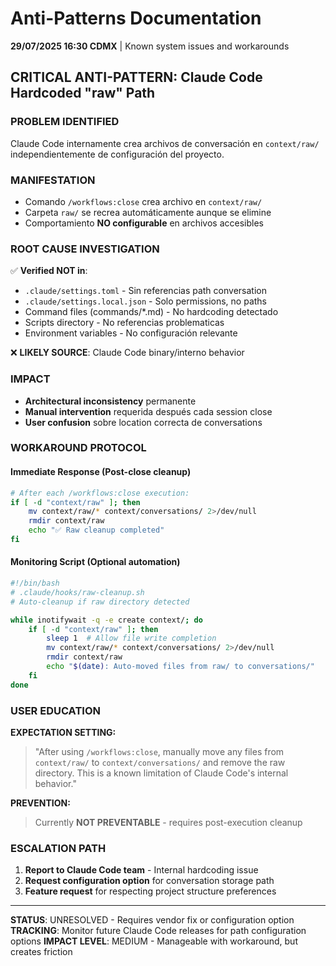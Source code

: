 # Anti-Patterns Documentation

**29/07/2025 16:30 CDMX** | Known system issues and workarounds

## CRITICAL ANTI-PATTERN: Claude Code Hardcoded "raw" Path

### **PROBLEM IDENTIFIED** 
Claude Code internamente crea archivos de conversación en `context/raw/` independientemente de configuración del proyecto.

### **MANIFESTATION**
- Comando `/workflows:close` crea archivo en `context/raw/`
- Carpeta `raw/` se recrea automáticamente aunque se elimine
- Comportamiento **NO configurable** en archivos accesibles

### **ROOT CAUSE INVESTIGATION**
✅ **Verified NOT in**: 
- `.claude/settings.toml` - Sin referencias path conversation
- `.claude/settings.local.json` - Solo permissions, no paths
- Command files (commands/*.md) - No hardcoding detectado
- Scripts directory - No referencias problematicas
- Environment variables - No configuración relevante

❌ **LIKELY SOURCE**: Claude Code binary/interno behavior

### **IMPACT**
- **Architectural inconsistency** permanente
- **Manual intervention** requerida después cada session close
- **User confusion** sobre location correcta de conversations

### **WORKAROUND PROTOCOL**

#### **Immediate Response** (Post-close cleanup)
```bash
# After each /workflows:close execution:
if [ -d "context/raw" ]; then
    mv context/raw/* context/conversations/ 2>/dev/null
    rmdir context/raw
    echo "✅ Raw cleanup completed"
fi
```

#### **Monitoring Script** (Optional automation)
```bash
#!/bin/bash
# .claude/hooks/raw-cleanup.sh
# Auto-cleanup if raw directory detected

while inotifywait -q -e create context/; do
    if [ -d "context/raw" ]; then
        sleep 1  # Allow file write completion
        mv context/raw/* context/conversations/ 2>/dev/null
        rmdir context/raw
        echo "$(date): Auto-moved files from raw/ to conversations/"
    fi
done
```

### **USER EDUCATION**

**EXPECTATION SETTING:**
> "After using `/workflows:close`, manually move any files from `context/raw/` to `context/conversations/` and remove the raw directory. This is a known limitation of Claude Code's internal behavior."

**PREVENTION:** 
> Currently **NOT PREVENTABLE** - requires post-execution cleanup

### **ESCALATION PATH**
1. **Report to Claude Code team** - Internal hardcoding issue
2. **Request configuration option** for conversation storage path
3. **Feature request** for respecting project structure preferences

---

**STATUS**: UNRESOLVED - Requires vendor fix or configuration option
**TRACKING**: Monitor future Claude Code releases for path configuration options
**IMPACT LEVEL**: MEDIUM - Manageable with workaround, but creates friction